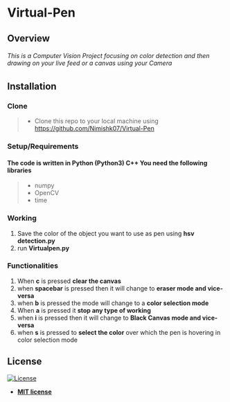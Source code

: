 # Virtual-Pen
## Overview
###### This is a Computer Vision Project focusing on color detection and then drawing on your live feed or a canvas using your Camera 
## Installation
### Clone
> -  Clone this repo to your local machine using https://github.com/Nimishk07/Virtual-Pen
### Setup/Requirements
#### The code is written in Python (Python3) C++ You need the following libraries
> - numpy
> - OpenCV
> - time
### Working
1. Save the color of the object you want to use as pen using **hsv detection.py**
2. run **Virtualpen.py**
### Functionalities
1. When **c** is pressed **clear the canvas**
2. when **spacebar** is pressed then it will change to **eraser mode and vice-versa**
3. when **b** is pressed the mode will change to a **color selection mode**
4. When **a** is pressed it **stop any type of working**
5. when **i** is pressed then it will change to **Black Canvas mode and vice-versa**
6. when **s** is pressed to **select the color** over which the pen is hovering in color selection mode
## License
[![License](http://img.shields.io/:license-mit-blue.svg?style=flat-square)](http://badges.mit-license.org)
- **[MIT license](http://opensource.org/licenses/mit-license.php)**
